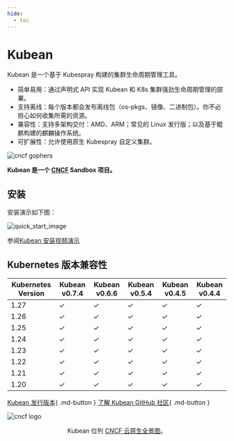 ```yaml
---
hide:
  - toc
---
```


# Kubean

Kubean 是一个基于 Kubespray 构建的集群生命周期管理工具。

- 简单易用：通过声明式 API 实现 Kubean 和 K8s 集群强劲生命周期管理的部署。
- 支持离线：每个版本都会发布离线包（os-pkgs、镜像、二进制包）。你不必担心如何收集所需的资源。
- 兼容性：支持多架构交付：AMD、ARM；常见的 Linux 发行版；以及基于鲲鹏构建的麒麟操作系统。
- 可扩展性：允许使用原生 Kubespray 自定义集群。

![cncf gophers](https://docs.daocloud.io/daocloud-docs-images/docs/zh/docs/community/images/cncf-gophers.png)

**Kubean 是一个 [CNCF](https://cncf.io/) Sandbox 项目。**

## 安装

安装演示如下图：

![quick_start_image](https://docs.daocloud.io/daocloud-docs-images/docs/community/images/quick_start.gif)

参阅[Kubean 安装视频演示](https://asciinema.org/a/511386)

## Kubernetes 版本兼容性

| Kubernetes Version | Kubean v0.7.4 | Kubean v0.6.6 | Kubean v0.5.4 | Kubean v0.4.5 | Kubean v0.4.4 |
|--------------------|----------------|----------------|----------------|----------------|----------------|
| 1.27               | ✓              | ✓              | ✓              | ✓              | ✓              |
| 1.26               | ✓              | ✓              | ✓              | ✓              | ✓              |
| 1.25               | ✓              | ✓              | ✓              | ✓              | ✓              |
| 1.24               | ✓              | ✓              | ✓              | ✓              | ✓              |
| 1.23               | ✓              | ✓              | ✓              | ✓              | ✓              |
| 1.22               | ✓              | ✓              | ✓              | ✓              | ✓              |
| 1.21               | ✓              | ✓              | ✓              | ✓              | ✓              |
| 1.20               | ✓              | ✓              | ✓              | ✓              | ✓              |

[Kubean 发行版本](https://github.com/kubean-io/kubean/releases){ .md-button }
[了解 Kubean GitHub 社区](https://github.com/kubean-io/kubean){ .md-button }

![cncf logo](./images/cncf.png)

<p align="center">
Kubean 位列 <a href="https://landscape.cncf.io/?selected=kubean">CNCF 云原生全景图</a>。
</p>

